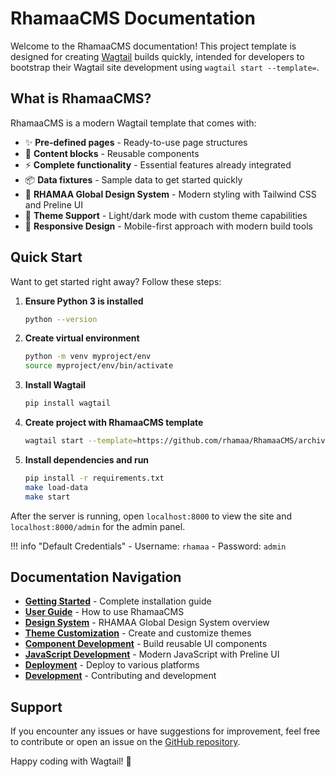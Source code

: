 # RhamaaCMS Documentation

Welcome to the RhamaaCMS documentation! This project template is designed for creating [Wagtail](https://wagtail.org) builds quickly, intended for developers to bootstrap their Wagtail site development using `wagtail start --template=`.

## What is RhamaaCMS?

RhamaaCMS is a modern Wagtail template that comes with:

- ✨ **Pre-defined pages** - Ready-to-use page structures
- 🧱 **Content blocks** - Reusable components
- ⚡ **Complete functionality** - Essential features already integrated
- 📦 **Data fixtures** - Sample data to get started quickly
- 🎨 **RHAMAA Global Design System** - Modern styling with Tailwind CSS and Preline UI
- 🌙 **Theme Support** - Light/dark mode with custom theme capabilities
- 📱 **Responsive Design** - Mobile-first approach with modern build tools

## Quick Start

Want to get started right away? Follow these steps:

1. **Ensure Python 3 is installed**
   ```bash
   python --version
   ```

2. **Create virtual environment**
   ```bash
   python -m venv myproject/env
   source myproject/env/bin/activate
   ```

3. **Install Wagtail**
   ```bash
   pip install wagtail
   ```

4. **Create project with RhamaaCMS template**
   ```bash
   wagtail start --template=https://github.com/rhamaa/RhamaaCMS/archive/refs/heads/main.zip myproject .
   ```

5. **Install dependencies and run**
   ```bash
   pip install -r requirements.txt
   make load-data
   make start
   ```

After the server is running, open `localhost:8000` to view the site and `localhost:8000/admin` for the admin panel.

!!! info "Default Credentials"
    - Username: `rhamaa`
    - Password: `admin`

## Documentation Navigation

- **[Getting Started](getting-started/installation.md)** - Complete installation guide
- **[User Guide](guide/project-structure.md)** - How to use RhamaaCMS
- **[Design System](guide/design-system.md)** - RHAMAA Global Design System overview
- **[Theme Customization](guide/theme-customization.md)** - Create and customize themes
- **[Component Development](guide/component-development.md)** - Build reusable UI components
- **[JavaScript Development](guide/javascript-development.md)** - Modern JavaScript with Preline UI
- **[Deployment](deployment/flyio.md)** - Deploy to various platforms
- **[Development](development/contributing.md)** - Contributing and development

## Support

If you encounter any issues or have suggestions for improvement, feel free to contribute or open an issue on the [GitHub repository](https://github.com/rhamaa/RhamaaCMS).

Happy coding with Wagtail! 🚀